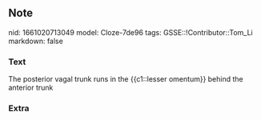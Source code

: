 ## Note
nid: 1661020713049
model: Cloze-7de96
tags: GSSE::!Contributor::Tom_Li
markdown: false

### Text
<div>
  The posterior vagal trunk runs in the {{c1::lesser omentum}}
  behind the anterior trunk
</div>

### Extra

